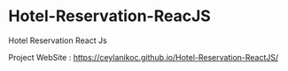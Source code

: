 # Hotel-Reservation-ReacJS
Hotel Reservation React Js

Project WebSite : https://ceylanikoc.github.io/Hotel-Reservation-ReactJS/
